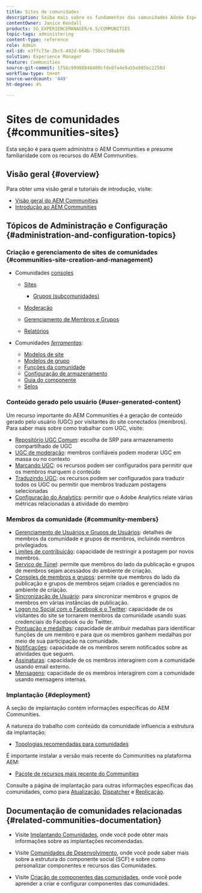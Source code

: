 ```yaml
---
title: Sites de comunidades
description: Saiba mais sobre os fundamentos das comunidades Adobe Experience Manager (AEM) para administradores que já estão familiarizados com seus recursos básicos.
contentOwner: Janice Kendall
products: SG_EXPERIENCEMANAGER/6.5/COMMUNITIES
topic-tags: administering
content-type: reference
role: Admin
exl-id: e3ffc73e-2bc5-492d-b64b-750cc7d8ab9b
solution: Experience Manager
feature: Communities
source-git-commit: 1f56c99980846400cfde8fa4e9a55e885bc2258d
workflow-type: tm+mt
source-wordcount: '449'
ht-degree: 4%

---
```


# Sites de comunidades {#communities-sites}

Esta seção é para quem administra o AEM Communities e presume familiaridade com os recursos do AEM Communities.

## Visão geral {#overview}

Para obter uma visão geral e tutoriais de introdução, visite:

* [Visão geral do AEM Communities](overview.md)
* [Introdução ao AEM Communities](getting-started.md)

## Tópicos de Administração e Configuração {#administration-and-configuration-topics}

### Criação e gerenciamento de sites de comunidades {#communities-site-creation-and-management}

* Comunidades [consoles](consoles.md)

   * [Sites](sites-console.md)

      * [Grupos (subcomunidades)](groups.md)

   * [Moderação](moderation.md)
   * [Gerenciamento de Membros e Grupos](members.md)
   * [Relatórios](reports.md)

* Comunidades [*ferramentas*](tools.md):

   * [Modelos de site](sites.md)
   * [Modelos de grupo](tools-groups.md)
   * [Funções da comunidade](functions.md)
   * [Configuração de armazenamento](srp-config.md)
   * [Guia do componente](components-guide.md)
   * [Selos](badges.md)


### Conteúdo gerado pelo usuário {#user-generated-content}

Um recurso importante do AEM Communities é a geração de conteúdo gerado pelo usuário (UGC) por visitantes do site conectados (membros). Para saber mais sobre como trabalhar com UGC, visite:

* [Repositório UGC Comum](working-with-srp.md): escolha de SRP para armazenamento compartilhado de UGC
* [UGC de moderação](moderate-ugc.md): membros confiáveis podem moderar UGC em massa ou no contexto
* [Marcando UGC](tag-ugc.md): os recursos podem ser configurados para permitir que os membros marquem o conteúdo
* [Traduzindo UGC](translate-ugc.md): os recursos podem ser configurados para traduzir todos os UGC ou permitir que membros traduzam postagens selecionadas
* [Configuração do Analytics](analytics.md): permitir que o Adobe Analytics relate várias métricas relacionadas à atividade do membro

### Membros da comunidade {#community-members}

* [Gerenciamento de Usuários e Grupos de Usuários](users.md): detalhes de membros da comunidade e grupos de membros, incluindo membros privilegiados.
* [Limites de contribuição](limits.md): capacidade de restringir a postagem por novos membros.
* [Serviço de Túnel](deploy-communities.md#tunnel-service-on-author): permite que membros do lado da publicação e grupos de membros sejam acessados do ambiente de criação.
* [Consoles de membros e grupos](members.md): permite que membros do lado da publicação e grupos de membros sejam criados e gerenciados no ambiente de criação.
* [Sincronização de Usuário](sync.md): para sincronizar membros e grupos de membros em várias instâncias de publicação.
* [Logon no Social com o Facebook e o Twitter](social-login.md): capacidade de os visitantes do site se tornarem membros da comunidade usando suas credenciais do Facebook ou do Twitter.
* [Pontuação e medalhas](implementing-scoring.md): capacidade de atribuir medalhas para identificar funções de um membro e para que os membros ganhem medalhas por meio de sua participação na comunidade.
* [Notificações](notifications.md): capacidade de os membros serem notificados sobre as atividades que seguem.
* [Assinaturas](subscriptions.md): capacidade de os membros interagirem com a comunidade usando email externo.
* [Mensagens](messaging.md): capacidade de os membros interagirem com a comunidade usando mensagens internas.

### Implantação {#deployment}

A seção de implantação contém informações específicas do AEM Communities.

A natureza do trabalho com conteúdo da comunidade influencia a estrutura da implantação:

* [Topologias recomendadas para comunidades](topologies.md)

É importante instalar a versão mais recente do Communities na plataforma AEM:

* [Pacote de recursos mais recente do Communities](deploy-communities.md#latestfeaturepack)

Consulte a página de implantação para outras informações específicas das comunidades, como para [Atualização](upgrade.md), [Dispatcher](dispatcher.md) e [Replicação](deploy-communities.md#replication-agents-on-author).

## Documentação de comunidades relacionadas {#related-communities-documentation}

* Visite [Implantando Comunidades](deploy-communities.md), onde você pode obter mais informações sobre as implantações recomendadas.

* Visite [Comunidades de Desenvolvimento](communities.md), onde você pode saber mais sobre a estrutura do componente social (SCF) e sobre como personalizar componentes e recursos das Comunidades.

* Visite [Criação de componentes das comunidades](author-communities.md), onde você pode aprender a criar e configurar componentes das comunidades.
